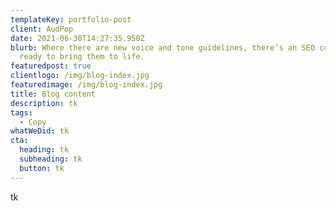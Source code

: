```yaml
---
templateKey: portfolio-post
client: AudPop
date: 2021-06-30T14:27:35.950Z
blurb: Where there are new voice and tone guidelines, there’s an SEO copywriter
  ready to bring them to life.
featuredpost: true
clientlogo: /img/blog-index.jpg
featuredimage: /img/blog-index.jpg
title: Blog content
description: tk
tags:
  - Copy
whatWeDid: tk
cta:
  heading: tk
  subheading: tk
  button: tk
---
```

tk